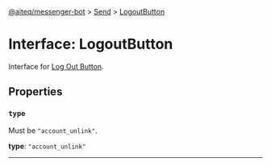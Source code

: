 [@aiteq/messenger-bot](../README.md) > [Send](../modules/send.md) > [LogoutButton](../interfaces/send.logoutbutton.md)

# Interface: LogoutButton

Interface for [Log Out Button](https://developers.facebook.com/docs/messenger-platform/account-linking/unlink-account).

## Properties

<a id="type"></a>
###  `type`

Must be `"account_unlink"`.

**type**: `"account_unlink"`
___
